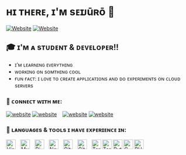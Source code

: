 # ʜɪ ᴛʜᴇʀᴇ, ɪ'ᴍ sᴇɪᴊūʀō 👋

[![Website](https://img.shields.io/website?label=anyabot.com&style=for-the-badge&url=https%3A%2F%2Fanyabot.com)](https://anyabot.com)
[![Website](https://img.shields.io/website?label=seijurokode.net&style=for-the-badge&url=https://seijurokode.net)](https://seijurokode.net)

## 🎓 ɪ'ᴍ ᴀ sᴛᴜᴅᴇɴᴛ & ᴅᴇᴠᴇʟᴏᴘᴇʀ!!

- ɪ’ᴍ  ʟᴇᴀʀɴɪɴɢ ᴇᴠᴇʀʏᴛʜɪɴɢ
- ᴡᴏʀᴋɪɴɢ ᴏɴ sᴏᴍᴛʜɪɴɢ ᴄᴏᴏʟ
- ғᴜɴ ғᴀᴄᴛ: ɪ ʟᴏᴠᴇ ᴛᴏ ᴄʀᴇᴀᴛᴇ ᴀᴘᴘʟɪᴄᴀᴛɪᴏɴs ᴀɴᴅ ᴅᴏ ᴇxᴘᴇʀɪᴍᴇɴᴛs ᴏɴ ᴄʟᴏᴜᴅ sᴇʀᴠᴇʀs

### 🔗 ᴄᴏɴɴᴇᴄᴛ ᴡɪᴛʜ ᴍᴇ:

[![website](./img/globe-light.svg)](https://sploitech.com/#gh-light-mode-only)
[![website](./img/globe-dark.svg)](https://sploitech.com/#gh-dark-mode-only)
&nbsp;&nbsp;
[![website](./img/github-light.svg)](https://github.com/seijuro-kode/#gh-light-mode-only)
[![website](./img/github-dark.svg)](https://github.com/seijuro-kode/#gh-dark-mode-only)
&nbsp;&nbsp;

### 👻 ʟᴀɴɢᴜᴀɢᴇs & ᴛᴏᴏʟs ɪ ʜᴀᴠᴇ ᴇxᴘᴇʀɪᴇɴᴄᴇ ɪɴ:

[<img align="left" alt="Visual Studio Code" width="26px" src="https://cdn.jsdelivr.net/gh/devicons/devicon/icons/vscode/vscode-original.svg" style="padding-right:10px;" />](https://code.visualstudio.com/)
[<img align="left" alt="MySQL" width="26px" src="https://cdn.jsdelivr.net/gh/devicons/devicon/icons/mysql/mysql-original.svg" style="padding-right:10px;" />](https://www.mysql.com/)
[<img align="left" alt="DigitalOcean" width="26px" src="https://cdn.jsdelivr.net/gh/devicons/devicon/icons/digitalocean/digitalocean-original.svg" style="padding-right:10px;" />](https://www.digitalocean.com/)
[<img align="left" alt="Nginx" width="26px" src="https://cdn.jsdelivr.net/gh/devicons/devicon/icons/nginx/nginx-original.svg" style="padding-right:10px;" />](https://www.nginx.com/)
[<img align="left" alt="GitHub" width="26px" src="https://user-images.githubusercontent.com/3369400/139447912-e0f43f33-6d9f-45f8-be46-2df5bbc91289.png" style="padding-right:10px;" />](https://github.com/#gh-dark-mode-only)
[<img align="left" alt="GitHub" width="26px" src="https://user-images.githubusercontent.com/3369400/139448065-39a229ba-4b06-434b-bc67-616e2ed80c8f.png" style="padding-right:10px;" />](https://github.com/#gh-light-mode-only)
[<img align="left" alt="Terminal" width="26px" src="./img/terminal-light.svg" />](https://ubuntu.com/#gh-light-mode-only)
[<img align="left" alt="Terminal" width="26px" src="./img/terminal-dark.svg" />](https://ubuntu.com/#gh-dark-mode-only)
[<img align="left" alt="Python" width="26px" src="https://cdn.jsdelivr.net/gh/devicons/devicon/icons/python/python-original.svg" />](https://www.python.org/)
[<img align="left" alt="C" width="26px" src="https://cdn.jsdelivr.net/gh/devicons/devicon/icons/c/c-original.svg" />](https://en.wikipedia.org/wiki/C_(programming_language))
[<img align="left" alt="PHP" width="26px" src="https://cdn.jsdelivr.net/gh/devicons/devicon/icons/php/php-original.svg" />](https://www.php.net/)

<br />
